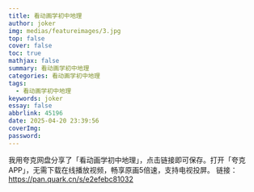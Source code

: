 ```yaml
---
title: 看动画学初中地理
author: joker
img: medias/featureimages/3.jpg
top: false
cover: false
toc: true
mathjax: false
summary: 看动画学初中地理
categories: 看动画学初中地理
tags:
  - 看动画学初中地理
keywords: joker
essay: false
abbrlink: 45196
date: 2025-04-20 23:39:56
coverImg:
password:
---
```


我用夸克网盘分享了「看动画学初中地理」，点击链接即可保存。打开「夸克APP」，无需下载在线播放视频，畅享原画5倍速，支持电视投屏。
链接：https://pan.quark.cn/s/e2efebc81032
